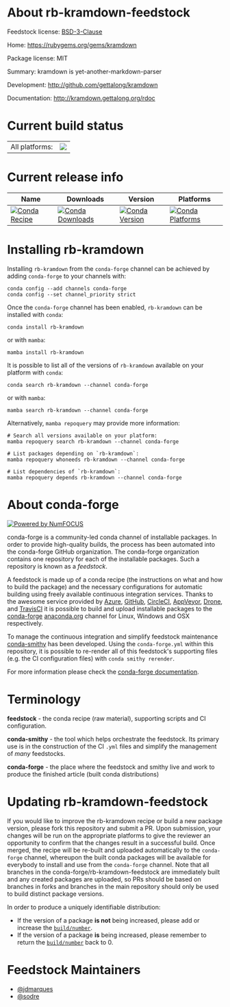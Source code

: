 About rb-kramdown-feedstock
===========================

Feedstock license: [BSD-3-Clause](https://github.com/conda-forge/rb-kramdown-feedstock/blob/main/LICENSE.txt)

Home: https://rubygems.org/gems/kramdown

Package license: MIT

Summary: kramdown is yet-another-markdown-parser

Development: http://github.com/gettalong/kramdown

Documentation: http://kramdown.gettalong.org/rdoc

Current build status
====================


<table><tr><td>All platforms:</td>
    <td>
      <a href="https://dev.azure.com/conda-forge/feedstock-builds/_build/latest?definitionId=7592&branchName=main">
        <img src="https://dev.azure.com/conda-forge/feedstock-builds/_apis/build/status/rb-kramdown-feedstock?branchName=main">
      </a>
    </td>
  </tr>
</table>

Current release info
====================

| Name | Downloads | Version | Platforms |
| --- | --- | --- | --- |
| [![Conda Recipe](https://img.shields.io/badge/recipe-rb--kramdown-green.svg)](https://anaconda.org/conda-forge/rb-kramdown) | [![Conda Downloads](https://img.shields.io/conda/dn/conda-forge/rb-kramdown.svg)](https://anaconda.org/conda-forge/rb-kramdown) | [![Conda Version](https://img.shields.io/conda/vn/conda-forge/rb-kramdown.svg)](https://anaconda.org/conda-forge/rb-kramdown) | [![Conda Platforms](https://img.shields.io/conda/pn/conda-forge/rb-kramdown.svg)](https://anaconda.org/conda-forge/rb-kramdown) |

Installing rb-kramdown
======================

Installing `rb-kramdown` from the `conda-forge` channel can be achieved by adding `conda-forge` to your channels with:

```
conda config --add channels conda-forge
conda config --set channel_priority strict
```

Once the `conda-forge` channel has been enabled, `rb-kramdown` can be installed with `conda`:

```
conda install rb-kramdown
```

or with `mamba`:

```
mamba install rb-kramdown
```

It is possible to list all of the versions of `rb-kramdown` available on your platform with `conda`:

```
conda search rb-kramdown --channel conda-forge
```

or with `mamba`:

```
mamba search rb-kramdown --channel conda-forge
```

Alternatively, `mamba repoquery` may provide more information:

```
# Search all versions available on your platform:
mamba repoquery search rb-kramdown --channel conda-forge

# List packages depending on `rb-kramdown`:
mamba repoquery whoneeds rb-kramdown --channel conda-forge

# List dependencies of `rb-kramdown`:
mamba repoquery depends rb-kramdown --channel conda-forge
```


About conda-forge
=================

[![Powered by
NumFOCUS](https://img.shields.io/badge/powered%20by-NumFOCUS-orange.svg?style=flat&colorA=E1523D&colorB=007D8A)](https://numfocus.org)

conda-forge is a community-led conda channel of installable packages.
In order to provide high-quality builds, the process has been automated into the
conda-forge GitHub organization. The conda-forge organization contains one repository
for each of the installable packages. Such a repository is known as a *feedstock*.

A feedstock is made up of a conda recipe (the instructions on what and how to build
the package) and the necessary configurations for automatic building using freely
available continuous integration services. Thanks to the awesome service provided by
[Azure](https://azure.microsoft.com/en-us/services/devops/), [GitHub](https://github.com/),
[CircleCI](https://circleci.com/), [AppVeyor](https://www.appveyor.com/),
[Drone](https://cloud.drone.io/welcome), and [TravisCI](https://travis-ci.com/)
it is possible to build and upload installable packages to the
[conda-forge](https://anaconda.org/conda-forge) [anaconda.org](https://anaconda.org/)
channel for Linux, Windows and OSX respectively.

To manage the continuous integration and simplify feedstock maintenance
[conda-smithy](https://github.com/conda-forge/conda-smithy) has been developed.
Using the ``conda-forge.yml`` within this repository, it is possible to re-render all of
this feedstock's supporting files (e.g. the CI configuration files) with ``conda smithy rerender``.

For more information please check the [conda-forge documentation](https://conda-forge.org/docs/).

Terminology
===========

**feedstock** - the conda recipe (raw material), supporting scripts and CI configuration.

**conda-smithy** - the tool which helps orchestrate the feedstock.
                   Its primary use is in the construction of the CI ``.yml`` files
                   and simplify the management of *many* feedstocks.

**conda-forge** - the place where the feedstock and smithy live and work to
                  produce the finished article (built conda distributions)


Updating rb-kramdown-feedstock
==============================

If you would like to improve the rb-kramdown recipe or build a new
package version, please fork this repository and submit a PR. Upon submission,
your changes will be run on the appropriate platforms to give the reviewer an
opportunity to confirm that the changes result in a successful build. Once
merged, the recipe will be re-built and uploaded automatically to the
`conda-forge` channel, whereupon the built conda packages will be available for
everybody to install and use from the `conda-forge` channel.
Note that all branches in the conda-forge/rb-kramdown-feedstock are
immediately built and any created packages are uploaded, so PRs should be based
on branches in forks and branches in the main repository should only be used to
build distinct package versions.

In order to produce a uniquely identifiable distribution:
 * If the version of a package **is not** being increased, please add or increase
   the [``build/number``](https://docs.conda.io/projects/conda-build/en/latest/resources/define-metadata.html#build-number-and-string).
 * If the version of a package **is** being increased, please remember to return
   the [``build/number``](https://docs.conda.io/projects/conda-build/en/latest/resources/define-metadata.html#build-number-and-string)
   back to 0.

Feedstock Maintainers
=====================

* [@jdmarques](https://github.com/jdmarques/)
* [@sodre](https://github.com/sodre/)


